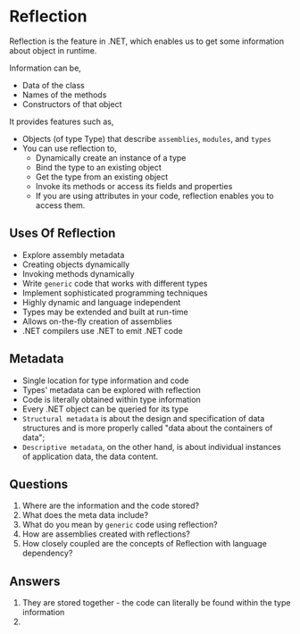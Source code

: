 # Reflection

Reflection is the feature in .NET, which enables us to get some information about object in runtime.

Information can be,

- Data of the class
- Names of the methods
- Constructors of that object

It provides features such as,

- Objects (of type Type) that describe `assemblies`, `modules`, and `types`
- You can use reflection to,
  - Dynamically create an instance of a type
  - Bind the type to an existing object
  - Get the type from an existing object
  - Invoke its methods or access its fields and properties
  - If you are using attributes in your code, reflection enables you to access them.

## Uses Of Reflection

- Explore assembly metadata
- Creating objects dynamically
- Invoking methods dynamically
- Write `generic` code that works with different types
- Implement sophisticated programming techniques
- Highly dynamic and language independent
- Types may be extended and built at run-time
- Allows on-the-fly creation of assemblies
- .NET compilers use .NET to emit .NET code

## Metadata

- Single location for type information and code
- Types' metadata can be explored with reflection
- Code is literally obtained within type information
- Every .NET object can be queried for its type
- `Structural metadata` is about the design and specification of data structures and is more properly called "data about the containers of data";
- `Descriptive metadata`, on the other hand, is about individual instances of application data, the data content.

## Questions

1. Where are the information and the code stored?
2. What does the meta data include?
3. What do you mean by `generic` code using reflection?
4. How are assemblies created with reflections?
5. How closely coupled are the concepts of Reflection with language dependency?

## Answers

1. They are stored together - the code can literally be found within the type information
2. 